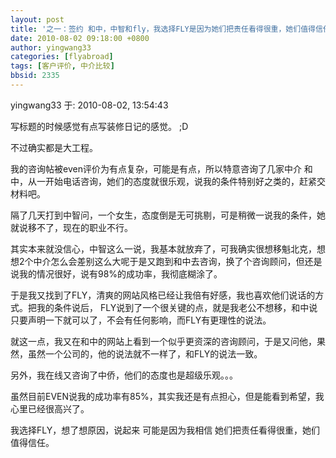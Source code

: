```yaml
---
layout: post
title: '之一：签约 和中，中智和fly，我选择FLY是因为她们把责任看得很重，她们值得信任。'
date: 2010-08-02 09:18:00 +0800
author: yingwang33
categories: [flyabroad]
tags: [客户评价, 中介比较]
bbsid: 2335
---
```


yingwang33 于: 2010-08-02, 13:54:43

写标题的时候感觉有点写装修日记的感觉。 ;D

不过确实都是大工程。

我的咨询帖被even评价为有点复杂，可能是有点，所以特意咨询了几家中介
和中，从一开始电话咨询，她们的态度就很乐观，说我的条件特别好之类的，赶紧交材料吧。

隔了几天打到中智问，一个女生，态度倒是无可挑剔，可是稍微一说我的条件，她就说移不了，现在的职业不行。

其实本来就没信心，中智这么一说，我基本就放弃了，可我确实很想移魁北克，想想2个中介怎么会差别这么大呢于是又跑到和中去咨询，换了个咨询顾问，但还是说我的情况很好，说有98%的成功率，我彻底糊涂了。

于是我又找到了FLY，清爽的网站风格已经让我倍有好感，我也喜欢他们说话的方式。把我的条件说后， FLY说到了一个很关键的点，就是我老公不想移，和中说只要声明一下就可以了，不会有任何影响，而FLY有更理性的说法。

就这一点，我又在和中的网站上看到一个似乎更资深的咨询顾问，于是又问他，果然，虽然一个公司的，他的说法就不一样了，和FLY的说法一致。

另外，我在线又咨询了中侨，他们的态度也是超级乐观。。。

虽然目前EVEN说我的成功率有85%，其实我还是有点担心，但是能看到希望，我心里已经很高兴了。

我选择FLY，想了想原因，说起来 可能是因为我相信 她们把责任看得很重，她们值得信任。

